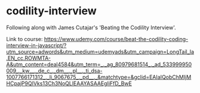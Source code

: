 # codility-interview
Following along with James Cutajar's 'Beating the Codility Interview'.

Link to course: https://www.udemy.com/course/beat-the-codility-coding-interview-in-javascript/?utm_source=adwords&utm_medium=udemyads&utm_campaign=LongTail_la.EN_cc.ROWMTA-A&utm_content=deal4584&utm_term=_._ag_80979681514_._ad_533999950009_._kw__._de_c_._dm__._pl__._ti_dsa-1007766171312_._li_9067675_._pd__._&matchtype=&gclid=EAIaIQobChMIjMHCpajP9QIVks13Ch3NoQLlEAAYASAAEgIiFfD_BwE
